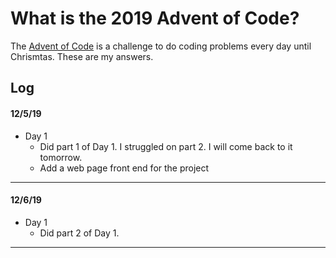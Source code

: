 # What is the 2019 Advent of Code?

The [Advent of Code](https://adventofcode.com/) is a challenge to do coding problems every day until Chrismtas. These are my answers.

## Log

#### 12/5/19

- Day 1
  - Did part 1 of Day 1. I struggled on part 2. I will come back to it tomorrow.
  - Add a web page front end for the project

---

#### 12/6/19

- Day 1
  - Did part 2 of Day 1.

---
